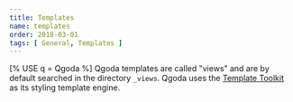 ```yaml
---
title: Templates
name: templates
order: 2018-03-01
tags: [ General, Templates ]
---
```

[% USE q = Qgoda %]
Qgoda templates are called "views" and are by default searched in the directory `_views`. Qgoda uses the [Template Toolkit](http://www.http://www.template-toolkit.org/) as its styling template engine.

